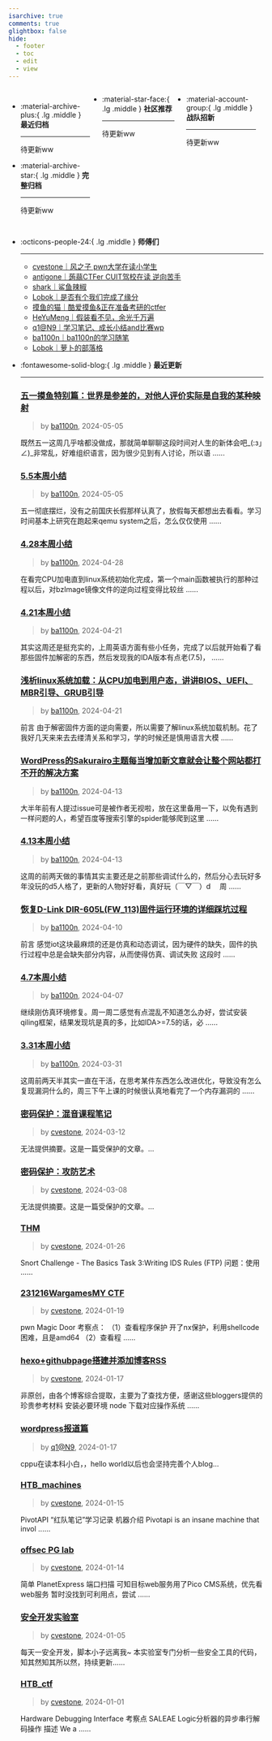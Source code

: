 ```yaml
---
isarchive: true
comments: true
glightbox: false
hide:
  - footer
  - toc
  - edit
  - view
---
```


<div class="grid" style="display: grid;grid-template-columns: 32% 33% 32%;" markdown>

<div class="grid cards" style="display: grid; grid-template-columns: 1fr;" markdown>

-   :material-archive-plus:{ .lg .middle } __最近归档__

    ---

    待更新ww


-   :material-archive-star:{ .lg .middle } __完整归档__

    ---

    待更新ww



</div>

<div class="grid cards" markdown>

-   :material-star-face:{ .lg .middle } __社区推荐__

    ---

    待更新ww


</div>

<div class="grid cards" markdown>

-   :material-account-group:{ .lg .middle } __战队招新__

    ---

    待更新ww


</div>

</div>

<div class="grid cards" markdown>

-   :octicons-people-24:{ .lg .middle } __师傅们__

    ---
    - [cvestone｜风之子 pwn大学在读小学生](https://www.su-cvestone.cn/)
    - [antigone｜蒟蒻CTFer CUIT驾校在读 逆向苦手](https://antigone4224.github.io/)
    - [shark｜鲨鱼辣椒](https://www.shark45.cn/)
    - [Lobok｜是否有个我们完成了缘分](http://dis4.cn/)
    - [摸鱼的猫｜酷爱摸鱼&正在准备考研的ctfer](https://blog.csdn.net/qq_62172019/)
    - [HeYuMeng｜假装看不见，余光千万遍](http://www.heyumeng.online/)
    - [q1@N9｜学习笔记、成长小结and比赛wp](https://qsheep24.wordpress.com)
    - [ba1100n｜ba1100n的学习随笔](http://www.ba1100n.tech)
    - [Lobok｜萝卜的部落格](https://dis4.cn)

</div>
<div class="grid cards" markdown>

-   :fontawesome-solid-blog:{ .lg .middle } __最近更新__

    ---
    ### [五一摸鱼特别篇：世界是参差的，对他人评价实际是自我的某种映射](http://ba1100n.tech/?p=469)  
    >by [ba1100n](http://www.ba1100n.tech), 2024-05-05

    既然五一这周几乎啥都没做成，那就简单聊聊这段时间对人生的新体会吧_(:з」∠)_非常乱，好难组织语言，因为很少见到有人讨论，所以语 ......
    ### [5.5本周小结](http://ba1100n.tech/?p=462)  
    >by [ba1100n](http://www.ba1100n.tech), 2024-05-05

    五一彻底摆烂，没有之前国庆长假那样认真了，放假每天都想出去看看。学习时间基本上研究在跑起来qemu system之后，怎么仅仅使用 ......
    ### [4.28本周小结](http://ba1100n.tech/?p=460)  
    >by [ba1100n](http://www.ba1100n.tech), 2024-04-28

    在看完CPU加电直到linux系统初始化完成，第一个main函数被执行的那种过程以后，对bzImage镜像文件的逆向过程变得比较丝 ......
    ### [4.21本周小结](http://ba1100n.tech/?p=455)  
    >by [ba1100n](http://www.ba1100n.tech), 2024-04-21

    其实这周还是挺充实的，上周英语方面有些小任务，完成了以后就开始看了看那些固件加解密的东西，然后发现我的IDA版本有点老(7.5)， ......
    ### [浅析linux系统加载：从CPU加电到用户态，讲讲BIOS、UEFI、MBR引导、GRUB引导](http://ba1100n.tech/?p=417)  
    >by [ba1100n](http://www.ba1100n.tech), 2024-04-21

    前言 由于解密固件方面的逆向需要，所以需要了解linux系统加载机制。花了我好几天来来去去缕清关系和学习，学的时候还是慎用语言大模 ......
    ### [WordPress的Sakurairo主题每当增加新文章就会让整个网站都打不开的解决方案](http://ba1100n.tech/?p=391)  
    >by [ba1100n](http://www.ba1100n.tech), 2024-04-13

    大半年前有人提过issue可是被作者无视啦，放在这里备用一下，以免有遇到一样问题的人，希望百度等搜索引擎的spider能够爬到这里 ......
    ### [4.13本周小结](http://ba1100n.tech/?p=388)  
    >by [ba1100n](http://www.ba1100n.tech), 2024-04-13

    这周的前两天做的事情其实主要还是之前那些调试什么的，然后分心去玩好多年没玩的d5人格了，更新的人物好好看，真好玩（￣▽￣）d　 周 ......
    ### [恢复D-Link DIR-605L(FW_113)固件运行环境的详细踩坑过程](http://ba1100n.tech/?p=335)  
    >by [ba1100n](http://www.ba1100n.tech), 2024-04-10

    前言 感觉iot这块最麻烦的还是仿真和动态调试，因为硬件的缺失，固件的执行过程中总是会缺失部分内容，从而使得仿真、调试失败 这段时 ......
    ### [4.7本周小结](http://ba1100n.tech/?p=331)  
    >by [ba1100n](http://www.ba1100n.tech), 2024-04-07

    继续刚仿真环境修复。周一周二感觉有点混乱不知道怎么办好，尝试安装qiling框架，结果发现坑是真的多，比如IDA>=7.5的话，必 ......
    ### [3.31本周小结](http://ba1100n.tech/?p=325)  
    >by [ba1100n](http://www.ba1100n.tech), 2024-03-31

    这周前两天半其实一直在干活，在思考某件东西怎么改进优化，导致没有怎么复现漏洞什么的，周三下午上课的时候很认真地看完了一个内存漏洞的 ......
    ### [密码保护：混音课程笔记](https://www.su-cvestone.cn/308/)  
    >by [cvestone](https://www.su-cvestone.cn/), 2024-03-12

    无法提供摘要。这是一篇受保护的文章。...
    ### [密码保护：攻防艺术](https://www.su-cvestone.cn/260/)  
    >by [cvestone](https://www.su-cvestone.cn/), 2024-03-08

    无法提供摘要。这是一篇受保护的文章。...
    ### [THM](https://www.su-cvestone.cn/153/)  
    >by [cvestone](https://www.su-cvestone.cn/), 2024-01-26

    Snort Challenge - The Basics Task 3:Writing IDS Rules (FTP) 问题：使用 ......
    ### [231216WargamesMY CTF](https://www.su-cvestone.cn/144/)  
    >by [cvestone](https://www.su-cvestone.cn/), 2024-01-19

    pwn Magic Door 考察点： （1）查看程序保护 开了nx保护，利用shellcode困难，且是amd64 （2）查看程 ......
    ### [hexo+githubpage搭建并添加博客RSS](https://www.su-cvestone.cn/135/)  
    >by [cvestone](https://www.su-cvestone.cn/), 2024-01-17

    非原创，由各个博客综合提取，主要为了查找方便，感谢这些bloggers提供的珍贵参考材料 安装必要环境 node 下载对应操作系统 ......
    ### [wordpress报道篇](https://qsheep24.wordpress.com/2024/01/17/wordpress%e6%8a%a5%e9%81%93%e7%af%87/)  
    >by [q1@N9](https://qsheep24.wordpress.com), 2024-01-17

    cppu在读本科小白，，hello world以后也会坚持完善个人blog...
    ### [HTB_machines](https://www.su-cvestone.cn/128/)  
    >by [cvestone](https://www.su-cvestone.cn/), 2024-01-15

    PivotAPI “红队笔记”学习记录 机器介绍 Pivotapi is an insane machine that invol ......
    ### [offsec PG lab](https://www.su-cvestone.cn/125/)  
    >by [cvestone](https://www.su-cvestone.cn/), 2024-01-14

    简单 PlanetExpress 端口扫描 可知目标web服务用了Pico CMS系统，优先看web服务 暂时没找到可利用点，尝试 ......
    ### [安全开发实验室](https://www.su-cvestone.cn/88/)  
    >by [cvestone](https://www.su-cvestone.cn/), 2024-01-05

    每天一安全开发，脚本小子远离我~ 本实验室专门分析一些安全工具的代码，知其然知其所以然，持续更新......
    ### [HTB_ctf](https://www.su-cvestone.cn/76/)  
    >by [cvestone](https://www.su-cvestone.cn/), 2024-01-01

    Hardware Debugging Interface 考察点 SALEAE Logic分析器的异步串行解码操作 描述 We a ......

</div>

